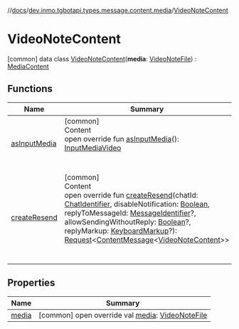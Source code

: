 //[docs](../../../index.md)/[dev.inmo.tgbotapi.types.message.content.media](../index.md)/[VideoNoteContent](index.md)



# VideoNoteContent  
 [common] data class [VideoNoteContent](index.md)(**media**: [VideoNoteFile](../../dev.inmo.tgbotapi.types.files/-video-note-file/index.md)) : [MediaContent](../../dev.inmo.tgbotapi.types.message.content.abstracts/-media-content/index.md)   


## Functions  
  
|  Name |  Summary | 
|---|---|
| <a name="dev.inmo.tgbotapi.types.message.content.media/VideoNoteContent/asInputMedia/#/PointingToDeclaration/"></a>[asInputMedia](as-input-media.md)| <a name="dev.inmo.tgbotapi.types.message.content.media/VideoNoteContent/asInputMedia/#/PointingToDeclaration/"></a>[common]  <br>Content  <br>open override fun [asInputMedia](as-input-media.md)(): [InputMediaVideo](../../dev.inmo.tgbotapi.types.InputMedia/-input-media-video/index.md)  <br><br><br>|
| <a name="dev.inmo.tgbotapi.types.message.content.media/VideoNoteContent/createResend/#dev.inmo.tgbotapi.types.ChatIdentifier#kotlin.Boolean#kotlin.Long?#kotlin.Boolean?#dev.inmo.tgbotapi.types.buttons.KeyboardMarkup?/PointingToDeclaration/"></a>[createResend](create-resend.md)| <a name="dev.inmo.tgbotapi.types.message.content.media/VideoNoteContent/createResend/#dev.inmo.tgbotapi.types.ChatIdentifier#kotlin.Boolean#kotlin.Long?#kotlin.Boolean?#dev.inmo.tgbotapi.types.buttons.KeyboardMarkup?/PointingToDeclaration/"></a>[common]  <br>Content  <br>open override fun [createResend](create-resend.md)(chatId: [ChatIdentifier](../../dev.inmo.tgbotapi.types/-chat-identifier/index.md), disableNotification: [Boolean](https://kotlinlang.org/api/latest/jvm/stdlib/kotlin/-boolean/index.html), replyToMessageId: [MessageIdentifier](../../dev.inmo.tgbotapi.types/index.md#%5Bdev.inmo.tgbotapi.types%2FMessageIdentifier%2F%2F%2FPointingToDeclaration%2F%5D%2FClasslikes%2F625018081)?, allowSendingWithoutReply: [Boolean](https://kotlinlang.org/api/latest/jvm/stdlib/kotlin/-boolean/index.html)?, replyMarkup: [KeyboardMarkup](../../dev.inmo.tgbotapi.types.buttons/-keyboard-markup/index.md)?): [Request](../../dev.inmo.tgbotapi.requests.abstracts/-request/index.md)<[ContentMessage](../../dev.inmo.tgbotapi.types.message.abstracts/-content-message/index.md)<[VideoNoteContent](index.md)>>  <br><br><br>|


## Properties  
  
|  Name |  Summary | 
|---|---|
| <a name="dev.inmo.tgbotapi.types.message.content.media/VideoNoteContent/media/#/PointingToDeclaration/"></a>[media](media.md)| <a name="dev.inmo.tgbotapi.types.message.content.media/VideoNoteContent/media/#/PointingToDeclaration/"></a> [common] open override val [media](media.md): [VideoNoteFile](../../dev.inmo.tgbotapi.types.files/-video-note-file/index.md)   <br>|

